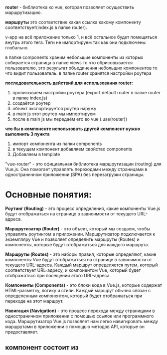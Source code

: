 **router** - библиотека ко vue, которая позволяет осуществить маршрутизацию.

**маршруты** это соответствие какая ссылка какому компоненту соответствует(index.js в папке router).

v-app на всё приложение только 1, и всё остальное будет помещяться внутрь этого тега. Теги не импортируем так как они подключены глобально. 

в папке components храним небольшие компоненты из которых собирается страница
в папке views то что обрисовывается пользователю, это результат объединения небольших компонентов то что видит пользователь.
в папке router хранятся настройки роутера

**последовательность действий для использования router:**

1. прописываем настройки роутера (export default router в папке router в папке index.js)
2. создаётся роутер
3. объект экспортируется роутер наружу
4. в main js этот роутер мы импортируем
5. после в main js мы передаём его во vue (.use(router))

**что бы в компоненте использовать другой компонент нужно выполнить 3 пункта**

1. импорт компонента из папки components
2. в текущем компонент добавляем свойство components
3. Добавляем в template

"vue-router" - это официальная библиотека маршрутизации (routing) для Vue.js. Она помогает управлять переходами между страницами в одностраничном приложении (SPA) без перезагрузки страницы.

# Основные понятия:

**Роутинг (Routing)** - это процесс определения, какие компоненты Vue.js будут отображаться на странице в зависимости от текущего URL-адреса.

**Маршрутизатор (Router)** - это объект, который мы создаем, чтобы управлять роутингом в приложении. Маршрутизатор подключается к экземпляру Vue и позволяет определить маршруты (Routes) и компоненты, которые будут отображаться для каждого маршрута.

**Маршруты (Routes)** - это наборы правил, которые определяют, какие компоненты Vue будут отображаться на странице в зависимости от текущего URL-адреса. Каждый маршрут определяется путем, который соответствует URL-адресу, и компонентом Vue, который будет отображаться при посещении этого URL-адреса.

**Компоненты (Components)** - это блоки кода в Vue.js, которые содержат HTML-разметку, логику и стили. Каждый маршрут обычно связан с определенным компонентом, который будет отображаться при переходе на этот маршрут.

**Навигация (Navigation)** - это процесс перехода между страницами в одностраничном приложении с помощью ссылок или программного кода. Маршрутизатор Vue.js позволяет нам легко навигировать между маршрутами в приложении с помощью методов API, которые он предоставляет.

## компонент состоит из

**<template>** - это секция, в которой определяется разметка компонента с помощью HTML или шаблонизатора Vue.js.

**<script>** - это секция, в которой определяется логика компонента с помощью JavaScript. Здесь определяются свойства компонента, данные, методы, вычисляемые свойства, хуки жизненного цикла и отслеживание изменений.

**name** - это опциональное свойство, которое позволяет задать имя компонента. Это свойство полезно при отладке и разработке приложений на Vue.js.

**props** - это свойство, которое определяет свойства компонента. С помощью свойства props можно определить, какие свойства должен принимать компонент и какого типа они должны быть.

**data** - это свойство, которое определяет данные компонента. С помощью свойства data можно определить данные, которые будут использоваться в компоненте.

**computed** - это свойство, которое определяет вычисляемые свойства компонента. С помощью вычисляемых свойств можно определить свойства, которые будут вычисляться на основе данных компонента.

**methods** - это свойство, которое определяет методы компонента. С помощью методов можно определить функции, которые будут использоваться в компоненте.

**mounted** - это хук жизненного цикла, который вызывается после того, как компонент был добавлен в DOM. В этом хуке можно выполнить логику, которая должна выполняться после монтирования компонента.

**watch** - это свойство, которое позволяет отслеживать изменения свойств и данных компонента. С помощью watch можно определить логику, которая должна выполняться при изменении данных компонента.

**<style scoped>** - это секция, в которой определяются стили компонента. При использовании модификатора scoped стили будут применяться только к данному компоненту, а не ко всему приложению.

Важно заметить, что структура компонента может различаться в зависимости от его функциональности и сложности. Однако, эта базовая структура является хорошим стартовым шаблоном для разработки компонентов на Vue.js. Кроме того, структура может быть дополнена дополнительными опциями и свойствами, такими как computed, methods, watch, directives и filters, которые позволяют управлять поведением компонента и его выводом.

# VUEX

**vuex** - дополнение vue, это глобальное хранилище приложения. к vuex могут обращаться к этому компоненту (добавление к проекту vue add vuex)

**Vuex** - это пакет управления состоянием для приложений на Vue.js. Он предоставляет централизованное хранилище данных для всех компонентов приложения и обеспечивает возможность изменять состояние в едином месте.

# Основные концепции в Vuex:

**State:** это объект, который содержит централизованные данные приложения. Это единственный источник правды в приложении, и все компоненты общаются с ним через геттеры.
**Getters:** это функции, которые позволяют получить доступ к состоянию хранилища через вычисляемые свойства. Они позволяют получать сложные данные из состояния и преобразовывать их, если это необходимо.
**Mutations:** это функции, которые изменяют состояние хранилища. Они должны быть синхронными и принимать состояние и данные, которые нужно изменить. Мутации являются единственным местом, где должно происходить изменение состояния хранилища.
**Actions:** это функции, которые вызывают мутации и выполняют асинхронные операции, если это необходимо. Они могут вызывать мутации и/или вызывать API, чтобы получить данные. Действия являются местом, где можно делать несинхронные операции, а также запускать последовательности мутаций.
**Modules:** это объекты, которые позволяют разбить хранилище на модули для управления большими приложениями. Каждый модуль имеет свой собственный состояние, мутации, действия и геттеры.

# Важные вещи о Vuex:

Vuex следует использовать для хранения данных, которые нужны для нескольких компонентов в приложении.
Доступ к состоянию и мутациям должен осуществляться через вычисляемые свойства и действия, а не напрямую из компонентов.
Изменения состояния должны происходить только через мутации, чтобы обеспечить предсказуемость изменений.
Действия могут использоваться для асинхронных операций, таких как получение данных из API.
Модули помогают организовать большие хранилища и обеспечить изоляцию состояний и мутаций для каждой части приложения.

# Жизненного цикла компонента в Vue 3:

1. Создание (creation): создание экземпляра компонента, инициализация данных и свойств, вызов метода beforeCreate.
2. Компиляция (compilation): компиляция шаблона компонента в рендер-функцию.
3. Монтирование (mounting): монтирование компонента в DOM, вызов методов beforeMount и mounted.
4. Обновление (updating): обновление данных компонента, вызов методов beforeUpdate и updated.
5. Размонтирование (unmounting): размонтирование компонента из DOM, вызов метода beforeUnmount.
6. Уничтожение (destruction): уничтожение экземпляра компонента, вызов метода unmounted.

Некоторые методы жизненного цикла могут быть опущены или пропущены, в зависимости от того, нужны они для данного компонента или нет. Например, если компонент не использует шаблон, то этап компиляции будет опущен.
